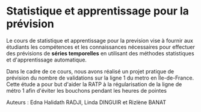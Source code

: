 # Statistique et apprentissage pour la prévision


Le cours de statistique et apprentissage pour la prevision vise à fournir aux étudiants les compétences et les connaissances nécessaires pour effectuer des prévisions de 
**séries temporelles** en utilisant des méthodes statistiques et d'apprentissage automatique.  

Dans le cadre de ce cours, nous avons réalisé un projet pratique de prévision du nombre de validations sur la ligne 1 du metro en Île-de-France. Cette étude a pour but d'aider la RATP à la régularisation de la ligne de métro 1 afin d'éviter les bouchons pendant les heures de pointes

Auteurs : Edna Halidath RADJI, Linda DINGUIR et Rizlène BANAT
